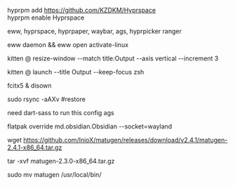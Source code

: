 hyprpm add https://github.com/KZDKM/Hyprspace                                                                                                                                                                                           
hyprpm enable Hyprspace

eww, hyprspace, hyprpaper, waybar, ags, hyprpicker
ranger

eww daemon && eww open activate-linux

 kitten @ resize-window --match title:Output --axis vertical --increment 3

kitten @ launch --title Output --keep-focus zsh

fcitx5 & disown

sudo rsync -aAXv #restore

need dart-sass to run this config ags

flatpak override md.obsidian.Obsidian --socket=wayland

wget https://github.com/InioX/matugen/releases/download/v2.4.1/matugen-2.4.1-x86_64.tar.gz

tar -xvf matugen-2.3.0-x86_64.tar.gz

sudo mv matugen /usr/local/bin/
